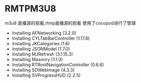 # RMTPM3U8
m3u8 直播源的观看,rtmp直播源的观看
使用了cocopod进行了管理


* Installing AFNetworking (3.2.0)
* Installing CYLTabBarController (1.17.6)
* Installing JKCategories (1.6)
* Installing JSONModel (1.7.0)
* Installing MJRefresh (3.1.15.3)
* Installing Masonry (1.1.0)
* Installing RTRootNavigationController (0.6.6)
* Installing SDWebImage (4.3.3)
* Installing SVProgressHUD (2.2.5)


